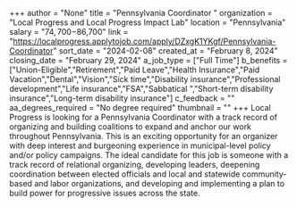 +++
author = "None"
title = "Pennsylvania Coordinator "
organization = "Local Progress and Local Progress Impact Lab"
location = "Pennsylvania"
salary = "$74,700-$86,700"
link = "https://localprogress.applytojob.com/apply/DZxgK1YKgf/Pennsylvania-Coordinator"
sort_date = "2024-02-08"
created_at = "February 8, 2024"
closing_date = "February 29, 2024"
a_job_type = ["Full Time"]
b_benefits = ["Union-Eligible","Retirement","Paid Leave","Health Insurance","Paid Vacation","Dental","Vision","Sick time","Disability insurance","Professional development","Life insurance","FSA","Sabbatical ","Short-term disability insurance","Long-term disability insurance"]
c_feedback = ""
aa_degrees_required = "No degree required"
thumbnail = ""
+++
Local Progress is looking for a Pennsylvania Coordinator with a track record of organizing and building coalitions to expand and anchor our work throughout Pennsylvania. This is an exciting opportunity for an organizer with deep interest and burgeoning experience in municipal-level policy and/or policy campaigns. The ideal candidate for this job is someone with a track record of relational organizing, developing leaders, deepening coordination between elected officials and local and statewide community-based and labor organizations, and developing and implementing a plan to build power for progressive issues across the state. 
